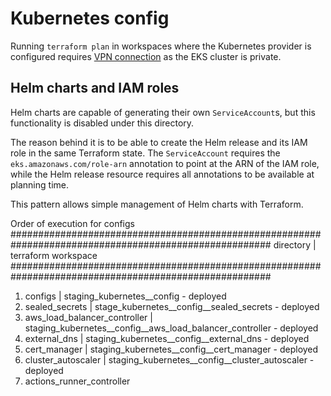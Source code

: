 # Kubernetes config

Running `terraform plan` in workspaces where the Kubernetes provider is configured requires [VPN connection][vpn] as the EKS cluster is private.

[vpn]: ../../bootstrap/client_vpn.md

## Helm charts and IAM roles

Helm charts are capable of generating their own `ServiceAccount`s, but this functionality is disabled under this directory.

The reason behind it is to be able to create the Helm release and its IAM role in the same Terraform state.
The `ServiceAccount` requires the `eks.amazonaws.com/role-arn` annotation to point at the ARN of the IAM role,
while the Helm release resource requires all annotations to be available at planning time.

This pattern allows simple management of Helm charts with Terraform.

Order of execution for configs
#######################################################################################################
directory                               |   terraform workspace
#######################################################################################################
1. configs                              | staging_kubernetes__config    - deployed
2. sealed_secrets                       | stage_kubernetes__config__sealed_secrets - deployed
3. aws_load_balancer_controller         | staging_kubernetes__config__aws_load_balancer_controller - deployed
4. external_dns                         | staging_kubernetes__config__external_dns - deployed
5. cert_manager                         | staging_kubernetes__config__cert_manager - deployed
6. cluster_autoscaler                   | staging_kubernetes__config__cluster_autoscaler - deployed
7. actions_runner_controller